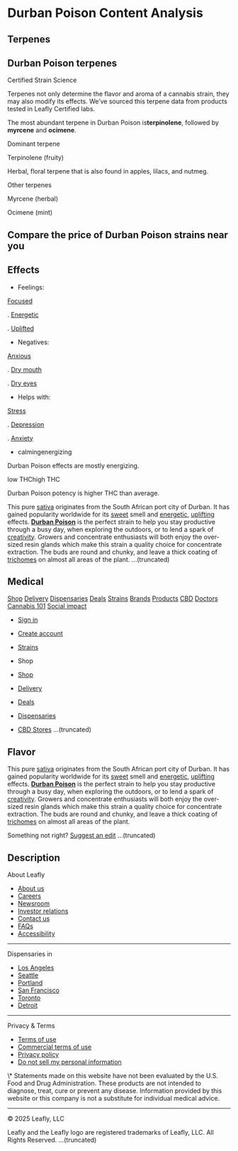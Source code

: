 # Durban Poison Content Analysis

## Terpenes

## Durban Poison terpenes

Certified Strain Science

Terpenes not only determine the flavor and aroma of a cannabis strain, they may also modify its effects. We’ve sourced this terpene data from products tested in Leafly Certified labs.

The most abundant terpene in Durban Poison is**terpinolene**, followed by **myrcene** and **ocimene**.

Dominant terpene

Terpinolene (fruity)

Herbal, floral terpene that is also found in apples, lilacs, and nutmeg.

Other terpenes

Myrcene (herbal)

Ocimene (mint)

## Compare the price of Durban Poison strains near you

## Effects

- Feelings:

[Focused](https://www.leafly.com/strains/durban-poison#strain-sensations-section)



. [Energetic](https://www.leafly.com/strains/durban-poison#strain-sensations-section)



. [Uplifted](https://www.leafly.com/strains/durban-poison#strain-sensations-section)

- Negatives:

[Anxious](https://www.leafly.com/strains/durban-poison#strain-sensations-section)



. [Dry mouth](https://www.leafly.com/strains/durban-poison#strain-sensations-section)



. [Dry eyes](https://www.leafly.com/strains/durban-poison#strain-sensations-section)

- Helps with:

[Stress](https://www.leafly.com/strains/durban-poison#helps-with-section)



. [Depression](https://www.leafly.com/strains/durban-poison#helps-with-section)



. [Anxiety](https://www.leafly.com/strains/durban-poison#helps-with-section)

- calmingenergizing













Durban Poison effects are mostly energizing.





low THChigh THC













Durban Poison potency is higher THC than average.


This pure [sativa](https://www.leafly.com/strains/lists/category/sativa) originates from the South African port city of Durban. It has gained popularity worldwide for its [sweet](https://www.leafly.com/strains/lists/flavor/sweet) smell and [energetic](https://www.leafly.com/strains/lists/effect/energetic), [uplifting](https://www.leafly.com/strains/lists/effect/uplifted) effects. [**Durban Poison**](https://www.leafly.com/strains/durban-poison) is the perfect strain to help you stay productive through a busy day, when exploring the outdoors, or to lend a spark of [creativity](https://www.leafly.com/strains/lists/effect/creative). Growers and concentrate enthusiasts will both enjoy the over-sized resin glands which make this strain a quality choice for concentrate extraction. The buds are round and chunky, and leave a thick coating of [trichomes](https://www.leafly.com/news/cannabis-101/cannabis-anatomy-the-parts-of-the-plant) on almost all areas of the plant.
...(truncated)

## Medical

[Shop](https://www.leafly.com/shop) [Delivery](https://www.leafly.com/delivery) [Dispensaries](https://www.leafly.com/dispensaries) [Deals](https://www.leafly.com/deals) [Strains](https://www.leafly.com/strains/lists) [Brands](https://www.leafly.com/brands) [Products](https://www.leafly.com/products) [CBD](https://www.leafly.com/cbd-stores) [Doctors](https://www.leafly.com/medical-marijuana-doctors) [Cannabis 101](https://www.leafly.com/news/cannabis-101) [Social impact](https://www.leafly.com/social-impact)

- [Sign in](https://sso.leafly.com/sign-in?rd=https%3A%2F%2Fwww.leafly.com%2Fstrains%2Fdurban-poison)
- [Create account](https://sso.leafly.com/sign-up?rd=https%3A%2F%2Fwww.leafly.com%2Fstrains%2Fdurban-poison)

- [Strains](https://www.leafly.com/strains/lists)

- Shop
- [Shop](https://www.leafly.com/shop)
- [Delivery](https://www.leafly.com/delivery)
- [Deals](https://www.leafly.com/deals)
- [Dispensaries](https://www.leafly.com/dispensaries)
- [CBD Stores](https://www.leafly.com/cbd-stores)
...(truncated)

## Flavor

This pure [sativa](https://www.leafly.com/strains/lists/category/sativa) originates from the South African port city of Durban. It has gained popularity worldwide for its [sweet](https://www.leafly.com/strains/lists/flavor/sweet) smell and [energetic](https://www.leafly.com/strains/lists/effect/energetic), [uplifting](https://www.leafly.com/strains/lists/effect/uplifted) effects. [**Durban Poison**](https://www.leafly.com/strains/durban-poison) is the perfect strain to help you stay productive through a busy day, when exploring the outdoors, or to lend a spark of [creativity](https://www.leafly.com/strains/lists/effect/creative). Growers and concentrate enthusiasts will both enjoy the over-sized resin glands which make this strain a quality choice for concentrate extraction. The buds are round and chunky, and leave a thick coating of [trichomes](https://www.leafly.com/news/cannabis-101/cannabis-anatomy-the-parts-of-the-plant) on almost all areas of the plant.

Something not right? [Suggest an edit](mailto:strains@leafly.com?subject=Report%20a%20concern%20with%20Durban%20Poison&body=Reporting%20a%20concern%20with%20https%3A%2F%2Fwww.leafly.com%2Fstrains%2Fdurban-poison)
...(truncated)

## Description

About Leafly

- [About us](https://www.leafly.com/info/about)
- [Careers](https://www.leafly.com/info/jobs)
- [Newsroom](https://www.leafly.com/newsroom)
- [Investor relations](https://investor.leafly.com/)
- [Contact us](https://www.leafly.com/info/contact)
- [FAQs](https://help.leafly.com/)
- [Accessibility](https://www.leafly.com/info/accessibility)

* * *

Dispensaries in

- [Los Angeles](https://www.leafly.com/dispensaries/california/los-angeles)
- [Seattle](https://www.leafly.com/dispensaries/washington/seattle)
- [Portland](https://www.leafly.com/dispensaries/oregon/portland)
- [San Francisco](https://www.leafly.com/dispensaries/california/san-francisco)
- [Toronto](https://leafly.ca/dispensaries/ontario/toronto)
- [Detroit](https://www.leafly.com/dispensaries/michigan/detroit)

* * *

Privacy & Terms

- [Terms of use](https://www.leafly.com/info/terms-of-use)
- [Commercial terms of use](https://www.leafly.com/info/commercial-terms-of-use)
- [Privacy policy](https://www.leafly.com/info/privacy-policy)
- [Do not sell my personal information](https://www.leafly.com/info/privacy-policy#ccpa-do-not-sell)

\\* Statements made on this website have not been evaluated by the U.S. Food and Drug Administration. These products are not intended to diagnose, treat, cure or prevent any disease. Information provided by this website or this company is not a substitute for individual medical advice.

* * *

© 2025 Leafly, LLC

Leafly and the Leafly logo are registered trademarks of Leafly, LLC. All Rights Reserved.
...(truncated)

